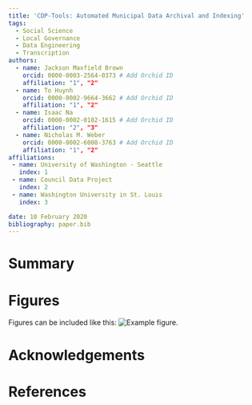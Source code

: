 ```yaml
---
title: 'CDP-Tools: Automated Municipal Data Archival and Indexing'
tags:
  - Social Science
  - Local Governance
  - Data Engineering
  - Transcription
authors:
  - name: Jackson Maxfield Brown
    orcid: 0000-0003-2564-0373 # Add Orchid ID
    affiliation: "1", "2"
  - name: To Huynh
    orcid: 0000-0002-9664-3662 # Add Orchid ID
    affiliation: "1", "2"
  - name: Isaac Na
    orcid: 0000-0002-0182-1615 # Add Orchid ID
    affiliation: "2", "3"
  - name: Nicholas M. Weber
    orcid: 0000-0002-6008-3763 # Add Orchid ID
    affiliation: "1", "2"
affiliations:
 - name: University of Washington - Seattle
   index: 1
 - name: Council Data Project
   index: 2
 - name: Washington University in St. Louis
   index: 3

date: 10 February 2020
bibliography: paper.bib
---
```


# Summary


# Figures

Figures can be included like this: ![Example figure.](figure.png)

# Acknowledgements



# References
